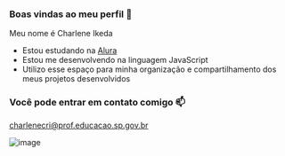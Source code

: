### Boas vindas ao meu perfil 💙

Meu nome é Charlene Ikeda

-  Estou estudando na [Alura](https://www.alura.com.br)
- Estou me desenvolvendo na linguagem JavaScript
- Utilizo esse espaço para minha organização e compartilhamento dos meus projetos desenvolvidos

 ### Você pode entrar em contato comigo 📫
 
 charlenecri@prof.educacao.sp.gov.br

![image](https://github.com/charleneikeda/charleneikeda/assets/171941768/fb3a74f1-228d-4d79-86fc-d4001b7fe030)


 



